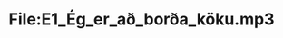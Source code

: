 ---
title: File:E1_Ég_er_að_borða_köku.mp3
recording of: Ég er að borða köku.
reading speed: slow
speaker: E
license: CC0
---